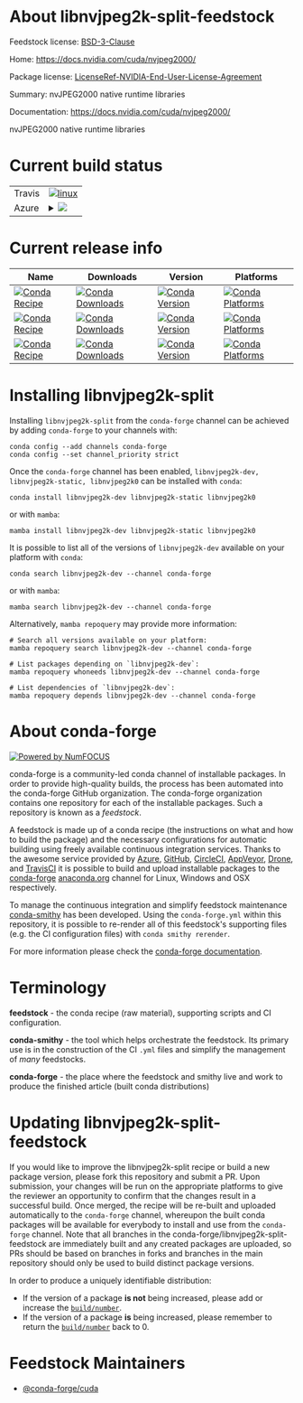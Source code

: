 About libnvjpeg2k-split-feedstock
=================================

Feedstock license: [BSD-3-Clause](https://github.com/conda-forge/libnvjpeg2k-split-feedstock/blob/main/LICENSE.txt)

Home: https://docs.nvidia.com/cuda/nvjpeg2000/

Package license: [LicenseRef-NVIDIA-End-User-License-Agreement](https://docs.nvidia.com/cuda/eula/index.html)

Summary: nvJPEG2000 native runtime libraries

Documentation: https://docs.nvidia.com/cuda/nvjpeg2000/

nvJPEG2000 native runtime libraries


Current build status
====================


<table><tr>
    <td>Travis</td>
    <td>
      <a href="https://app.travis-ci.com/conda-forge/libnvjpeg2k-split-feedstock">
        <img alt="linux" src="https://img.shields.io/travis/com/conda-forge/libnvjpeg2k-split-feedstock/main.svg?label=Linux">
      </a>
    </td>
  </tr>
    
  <tr>
    <td>Azure</td>
    <td>
      <details>
        <summary>
          <a href="https://dev.azure.com/conda-forge/feedstock-builds/_build/latest?definitionId=24026&branchName=main">
            <img src="https://dev.azure.com/conda-forge/feedstock-builds/_apis/build/status/libnvjpeg2k-split-feedstock?branchName=main">
          </a>
        </summary>
        <table>
          <thead><tr><th>Variant</th><th>Status</th></tr></thead>
          <tbody><tr>
              <td>linux_64_c_compiler_version11cuda_compilernvcccuda_compiler_version11.8</td>
              <td>
                <a href="https://dev.azure.com/conda-forge/feedstock-builds/_build/latest?definitionId=24026&branchName=main">
                  <img src="https://dev.azure.com/conda-forge/feedstock-builds/_apis/build/status/libnvjpeg2k-split-feedstock?branchName=main&jobName=linux&configuration=linux%20linux_64_c_compiler_version11cuda_compilernvcccuda_compiler_version11.8" alt="variant">
                </a>
              </td>
            </tr><tr>
              <td>linux_64_c_compiler_version12cuda_compilercuda-nvcccuda_compiler_version12.0</td>
              <td>
                <a href="https://dev.azure.com/conda-forge/feedstock-builds/_build/latest?definitionId=24026&branchName=main">
                  <img src="https://dev.azure.com/conda-forge/feedstock-builds/_apis/build/status/libnvjpeg2k-split-feedstock?branchName=main&jobName=linux&configuration=linux%20linux_64_c_compiler_version12cuda_compilercuda-nvcccuda_compiler_version12.0" alt="variant">
                </a>
              </td>
            </tr><tr>
              <td>linux_aarch64_c_compiler_version11cuda_compilernvcccuda_compiler_version11.8</td>
              <td>
                <a href="https://dev.azure.com/conda-forge/feedstock-builds/_build/latest?definitionId=24026&branchName=main">
                  <img src="https://dev.azure.com/conda-forge/feedstock-builds/_apis/build/status/libnvjpeg2k-split-feedstock?branchName=main&jobName=linux&configuration=linux%20linux_aarch64_c_compiler_version11cuda_compilernvcccuda_compiler_version11.8" alt="variant">
                </a>
              </td>
            </tr><tr>
              <td>linux_aarch64_c_compiler_version12cuda_compilercuda-nvcccuda_compiler_version12.0</td>
              <td>
                <a href="https://dev.azure.com/conda-forge/feedstock-builds/_build/latest?definitionId=24026&branchName=main">
                  <img src="https://dev.azure.com/conda-forge/feedstock-builds/_apis/build/status/libnvjpeg2k-split-feedstock?branchName=main&jobName=linux&configuration=linux%20linux_aarch64_c_compiler_version12cuda_compilercuda-nvcccuda_compiler_version12.0" alt="variant">
                </a>
              </td>
            </tr><tr>
              <td>win_64_cuda_compilercuda-nvcccuda_compiler_version12.0</td>
              <td>
                <a href="https://dev.azure.com/conda-forge/feedstock-builds/_build/latest?definitionId=24026&branchName=main">
                  <img src="https://dev.azure.com/conda-forge/feedstock-builds/_apis/build/status/libnvjpeg2k-split-feedstock?branchName=main&jobName=win&configuration=win%20win_64_cuda_compilercuda-nvcccuda_compiler_version12.0" alt="variant">
                </a>
              </td>
            </tr><tr>
              <td>win_64_cuda_compilernvcccuda_compiler_version11.8</td>
              <td>
                <a href="https://dev.azure.com/conda-forge/feedstock-builds/_build/latest?definitionId=24026&branchName=main">
                  <img src="https://dev.azure.com/conda-forge/feedstock-builds/_apis/build/status/libnvjpeg2k-split-feedstock?branchName=main&jobName=win&configuration=win%20win_64_cuda_compilernvcccuda_compiler_version11.8" alt="variant">
                </a>
              </td>
            </tr>
          </tbody>
        </table>
      </details>
    </td>
  </tr>
</table>

Current release info
====================

| Name | Downloads | Version | Platforms |
| --- | --- | --- | --- |
| [![Conda Recipe](https://img.shields.io/badge/recipe-libnvjpeg2k--dev-green.svg)](https://anaconda.org/conda-forge/libnvjpeg2k-dev) | [![Conda Downloads](https://img.shields.io/conda/dn/conda-forge/libnvjpeg2k-dev.svg)](https://anaconda.org/conda-forge/libnvjpeg2k-dev) | [![Conda Version](https://img.shields.io/conda/vn/conda-forge/libnvjpeg2k-dev.svg)](https://anaconda.org/conda-forge/libnvjpeg2k-dev) | [![Conda Platforms](https://img.shields.io/conda/pn/conda-forge/libnvjpeg2k-dev.svg)](https://anaconda.org/conda-forge/libnvjpeg2k-dev) |
| [![Conda Recipe](https://img.shields.io/badge/recipe-libnvjpeg2k--static-green.svg)](https://anaconda.org/conda-forge/libnvjpeg2k-static) | [![Conda Downloads](https://img.shields.io/conda/dn/conda-forge/libnvjpeg2k-static.svg)](https://anaconda.org/conda-forge/libnvjpeg2k-static) | [![Conda Version](https://img.shields.io/conda/vn/conda-forge/libnvjpeg2k-static.svg)](https://anaconda.org/conda-forge/libnvjpeg2k-static) | [![Conda Platforms](https://img.shields.io/conda/pn/conda-forge/libnvjpeg2k-static.svg)](https://anaconda.org/conda-forge/libnvjpeg2k-static) |
| [![Conda Recipe](https://img.shields.io/badge/recipe-libnvjpeg2k0-green.svg)](https://anaconda.org/conda-forge/libnvjpeg2k0) | [![Conda Downloads](https://img.shields.io/conda/dn/conda-forge/libnvjpeg2k0.svg)](https://anaconda.org/conda-forge/libnvjpeg2k0) | [![Conda Version](https://img.shields.io/conda/vn/conda-forge/libnvjpeg2k0.svg)](https://anaconda.org/conda-forge/libnvjpeg2k0) | [![Conda Platforms](https://img.shields.io/conda/pn/conda-forge/libnvjpeg2k0.svg)](https://anaconda.org/conda-forge/libnvjpeg2k0) |

Installing libnvjpeg2k-split
============================

Installing `libnvjpeg2k-split` from the `conda-forge` channel can be achieved by adding `conda-forge` to your channels with:

```
conda config --add channels conda-forge
conda config --set channel_priority strict
```

Once the `conda-forge` channel has been enabled, `libnvjpeg2k-dev, libnvjpeg2k-static, libnvjpeg2k0` can be installed with `conda`:

```
conda install libnvjpeg2k-dev libnvjpeg2k-static libnvjpeg2k0
```

or with `mamba`:

```
mamba install libnvjpeg2k-dev libnvjpeg2k-static libnvjpeg2k0
```

It is possible to list all of the versions of `libnvjpeg2k-dev` available on your platform with `conda`:

```
conda search libnvjpeg2k-dev --channel conda-forge
```

or with `mamba`:

```
mamba search libnvjpeg2k-dev --channel conda-forge
```

Alternatively, `mamba repoquery` may provide more information:

```
# Search all versions available on your platform:
mamba repoquery search libnvjpeg2k-dev --channel conda-forge

# List packages depending on `libnvjpeg2k-dev`:
mamba repoquery whoneeds libnvjpeg2k-dev --channel conda-forge

# List dependencies of `libnvjpeg2k-dev`:
mamba repoquery depends libnvjpeg2k-dev --channel conda-forge
```


About conda-forge
=================

[![Powered by
NumFOCUS](https://img.shields.io/badge/powered%20by-NumFOCUS-orange.svg?style=flat&colorA=E1523D&colorB=007D8A)](https://numfocus.org)

conda-forge is a community-led conda channel of installable packages.
In order to provide high-quality builds, the process has been automated into the
conda-forge GitHub organization. The conda-forge organization contains one repository
for each of the installable packages. Such a repository is known as a *feedstock*.

A feedstock is made up of a conda recipe (the instructions on what and how to build
the package) and the necessary configurations for automatic building using freely
available continuous integration services. Thanks to the awesome service provided by
[Azure](https://azure.microsoft.com/en-us/services/devops/), [GitHub](https://github.com/),
[CircleCI](https://circleci.com/), [AppVeyor](https://www.appveyor.com/),
[Drone](https://cloud.drone.io/welcome), and [TravisCI](https://travis-ci.com/)
it is possible to build and upload installable packages to the
[conda-forge](https://anaconda.org/conda-forge) [anaconda.org](https://anaconda.org/)
channel for Linux, Windows and OSX respectively.

To manage the continuous integration and simplify feedstock maintenance
[conda-smithy](https://github.com/conda-forge/conda-smithy) has been developed.
Using the ``conda-forge.yml`` within this repository, it is possible to re-render all of
this feedstock's supporting files (e.g. the CI configuration files) with ``conda smithy rerender``.

For more information please check the [conda-forge documentation](https://conda-forge.org/docs/).

Terminology
===========

**feedstock** - the conda recipe (raw material), supporting scripts and CI configuration.

**conda-smithy** - the tool which helps orchestrate the feedstock.
                   Its primary use is in the construction of the CI ``.yml`` files
                   and simplify the management of *many* feedstocks.

**conda-forge** - the place where the feedstock and smithy live and work to
                  produce the finished article (built conda distributions)


Updating libnvjpeg2k-split-feedstock
====================================

If you would like to improve the libnvjpeg2k-split recipe or build a new
package version, please fork this repository and submit a PR. Upon submission,
your changes will be run on the appropriate platforms to give the reviewer an
opportunity to confirm that the changes result in a successful build. Once
merged, the recipe will be re-built and uploaded automatically to the
`conda-forge` channel, whereupon the built conda packages will be available for
everybody to install and use from the `conda-forge` channel.
Note that all branches in the conda-forge/libnvjpeg2k-split-feedstock are
immediately built and any created packages are uploaded, so PRs should be based
on branches in forks and branches in the main repository should only be used to
build distinct package versions.

In order to produce a uniquely identifiable distribution:
 * If the version of a package **is not** being increased, please add or increase
   the [``build/number``](https://docs.conda.io/projects/conda-build/en/latest/resources/define-metadata.html#build-number-and-string).
 * If the version of a package **is** being increased, please remember to return
   the [``build/number``](https://docs.conda.io/projects/conda-build/en/latest/resources/define-metadata.html#build-number-and-string)
   back to 0.

Feedstock Maintainers
=====================

* [@conda-forge/cuda](https://github.com/orgs/conda-forge/teams/cuda/)

